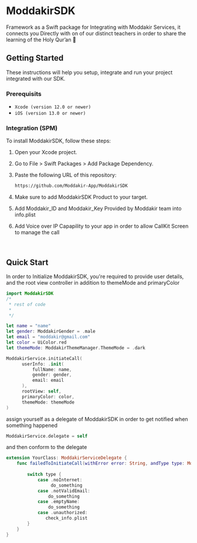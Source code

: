 # ModdakirSDK
 Framework as a Swift package for Integrating with Moddakir Services, it connects you Directly with on of our distinct teachers in order to share the learning of the Holy Qur’an 📖

## Getting Started
These instructions will help you setup, integrate and run your project integrated with our SDK.

### Prerequisits
- ```Xcode (version 12.0 or newer)```
- ```iOS (version 13.0 or newer)```

### Integration (SPM)
To install ModdakirSDK, follow these steps:

1. Open your Xcode project.
2. Go to File > Swift Packages > Add Package Dependency.
3. Paste the following URL of this repository:
   
    ```bash
    https://github.com/Moddakir-App/ModdakirSDK

5. Make sure to add ModdakirSDK Product to your target.
6. Add Moddakir_ID and Moddakir_Key Provided by Moddakir team into info.plist
7. Add Voice over IP Capapility to your app in order to allow CallKit Screen to manage the call


<br>


## Quick Start
  In order to Initialize ModdakirSDK, you're required to provide user details, and the root view controller in addition to themeMode and    primaryColor

  
```swift
import ModdakirSDK
/*
 * rest of code
 *
 */

let name = "name"
let gender: ModdakirGender = .male
let email = "moddakir@gmail.com"
let color = UiColor.red
let themeMode: ModdakirThemeManager.ThemeMode = .dark

ModdakirService.initiateCall(
      userInfo: .init(
          fullName: name,
          gender: gender,
          email: email
      ),
      rootView: self,
      primaryColor: color,
      themeMode: themeMode
)
```

assign yourself as a delegate of ModdakirSDK in order to get notified when something happened

```swift
ModdakirService.delegate = self
```

and then conform to the delegate

```swift
extension YourClass: ModdakirServiceDelegate {
    func failedToInitiateCall(withError error: String, andType type: ModdakirService.InitiateCallError) {
        
        switch type {
            case .noInternet:
                 do_something
            case .notValidEmail:
                do_something
            case .emptyName:
                do_something
            case .unauthorized:
               check_info.plist
        }
    }
}
```





